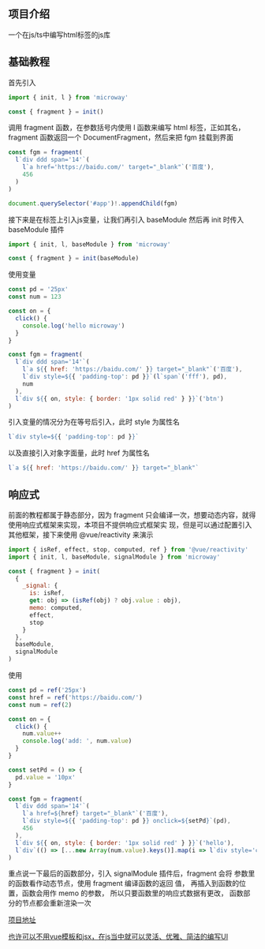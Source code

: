 ## 项目介绍

一个在js/ts中编写html标签的js库

## 基础教程

首先引入

```js
import { init, l } from 'microway'

const { fragment } = init()
```

调用 fragment 函数，在参数括号内使用 l 函数来编写 html 标签，正如其名，fragment 函数返回一个 DocumentFragment，然后来把
fgm 挂载到界面

```js
const fgm = fragment(
  l`div ddd span='14'`(
    l`a href='https://baidu.com/' target="_blank"`('百度'),
    456
  )
)

document.querySelector('#app')!.appendChild(fgm)
```

接下来是在标签上引入js变量，让我们再引入 baseModule 然后再 init 时传入 baseModule 插件

```js
import { init, l, baseModule } from 'microway'

const { fragment } = init(baseModule)
```

使用变量

```js
const pd = '25px'
const num = 123

const on = {
  click() {
    console.log('hello microway')
  }
}

const fgm = fragment(
  l`div ddd span='14'`(
    l`a ${{ href: 'https://baidu.com/' }} target="_blank"`('百度'),
    l`div style=${{ 'padding-top': pd }}`(l`span`('fff'), pd),
    num
  ),
  l`div ${{ on, style: { border: '1px solid red' } }}`('btn')
)
```

引入变量的情况分为在等号后引入，此时 style 为属性名

```js
l`div style=${{ 'padding-top': pd }}`
```

以及直接引入对象字面量，此时 href 为属性名

```js
l`a ${{ href: 'https://baidu.com/' }} target="_blank"`
```

## 响应式

前面的教程都属于静态部分，因为 fragment 只会编译一次，想要动态内容，就得使用响应式框架来实现，本项目不提供响应式框架实
现，但是可以通过配置引入其他框架，接下来使用 @vue/reactivity 来演示

```js
import { isRef, effect, stop, computed, ref } from '@vue/reactivity'
import { init, l, baseModule, signalModule } from 'microway'

const { fragment } = init(
  {
    _signal: {
      is: isRef,
      get: obj => (isRef(obj) ? obj.value : obj),
      memo: computed,
      effect,
      stop
    }
  },
  baseModule,
  signalModule
)
```

使用

```js
const pd = ref('25px')
const href = ref('https://baidu.com/')
const num = ref(2)

const on = {
  click() {
    num.value++
    console.log('add: ', num.value)
  }
}

const setPd = () => {
  pd.value = '10px'
}

const fgm = fragment(
  l`div ddd span='14'`(
    l`a href=${href} target="_blank"`('百度'),
    l`div style=${{ 'padding-top': pd }} onclick=${setPd}`(pd),
    456
  ),
  l`div ${{ on, style: { border: '1px solid red' } }}`('hello'),
  l`div`(() => [...new Array(num.value).keys()].map(i => l`div style='color: blue'`(i)))
)
```

重点说一下最后的函数部分，引入 signalModule 插件后，fragment 会将 参数里的函数看作动态节点，使用 fragment 编译函数的返回
值， 再插入到函数的位置，函数会用作 memo 的参数， 所以只要函数里的响应式数据有更改， 函数部分的节点都会重新渲染一次

[项目地址](https://github.com/wsybox/microway)

[也许可以不用vue模板和jsx，在js当中就可以灵活、优雅、简洁的编写UI](https://juejin.cn/post/7337211350042787876)
